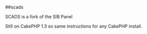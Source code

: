 ##scads

SCADS is a fork of the SIB Panel

Still on CakePHP 1.3 so same instructions for any CakePHP install.
